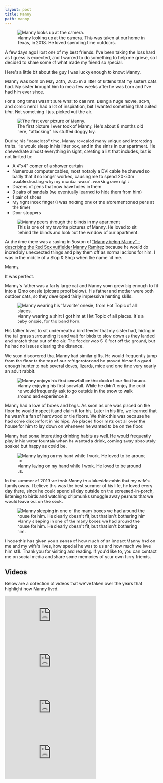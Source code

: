 ```yaml
---
layout: post
title: Manny
path: manny
---
```


<figure>
    <img class="alignnone size-full wp-image-144" src="/heroes/manny.jpg" alt="Manny looks up at the camera." />
    <figcaption>
        Manny looking up at the camera. This was taken at our home in Texas, in 2018. He loved spending time outdoors.
    </figcaption>
</figure>

A few days ago I lost one of my best friends. I've been taking the loss hard as I guess is expected, and I wanted to do something to help me grieve, so I decided to share some of what made my friend so special.

Here's a little bit about the guy I was lucky enough to know: Manny.

Manny was born on May 24th, 2005 in a litter of kittens that my sisters cats had. My sister brought him to me a few weeks after he was born and I've had him ever since.

For a long time I wasn't sure what to call him. Being a huge movie, sci-fi, and comic nerd I had a lot of inspiration, but I wanted something that suited _him_. Not something I just picked out the air. 
<figure>
    <img src="/manny/P1010001.jpg" alt="The first ever picture of Manny." />
    <figcaption>
        The first picture I ever took of Manny. He's about 8 months old here, "attacking" his stuffed doggy toy.
    </figcaption>
</figure>

During his "nameless" time, Manny revealed many unique and interesting traits. He would sleep in his litter box, and in the sinks in our apartment. He chewed/ate almost everything in sight, creating a list that includes, but is not limited to:

- A 4"x4" corner of a shower curtain
- Numerous computer cables, most notably a DVI cable he chewed so badly that it no longer worked, causing me to spend 20-30m troubleshooting why my monitor wasn't working one night
- Dozens of pens that now have holes in them
- 3 pairs of sandals (we eventually learned to hide them from him)
- 1 pair of shoes
- My right index finger (I was holding one of the aforementioned pens at the time)
- Door stoppers

<figure>
    <img src="/manny/DSC00321.jpg" alt="Manny peers through the blinds in my apartment" />
    <figcaption>
        This is one of my favorite pictures of Manny. He loved to sit behind the blinds and look out the window of our apartment.
    </figcaption>
</figure>

At the time there was a saying in Boston of ["Manny being Manny" - describing the Red Sox outfielder Manny Ramirez](https://www.espn.com/espnmag/story?id=3644816) because he would do incredibly unexpected things and play them off as normal actions for him. I was in the middle of a Stop & Shop when the name hit me.

Manny.

It was perfect.

Manny's father was a fairly large cat and Manny soon grew big enough to fit into a 12mo onesie (picture proof below). His father and mother were both outdoor cats, so they developed fairly impressive hunting skills. 

<figure>
    <img src="/manny/DSC00727.jpg" alt="Manny wearing his 'favorite' onesie, from Hot Topic of all places." />
    <figcaption>
        Manny wearing a shirt I got him at Hot Topic of all places. It's a baby onesie, for the band Korn.
    </figcaption>
</figure>

His father loved to sit underneath a bird feeder that my sister had, hiding in the tall grass surrounding it and wait for birds to slow down as they landed and snatch them out of the air. The feeder was 5-6 feet off the ground, but he had no issues clearing the distance.

We soon discovered that Manny had similar gifts. He would frequently jump from the floor to the top of our refrigerator and he proved himself a good enough hunter to nab several doves, lizards, mice and one time very nearly an adult rabbit.

<figure>
    <img src="/manny/IMG_2186.jpg" alt="Manny enjoys his first snowfall on the deck of our first house." />
    <figcaption>
        Manny enjoying his first snowfall. While he didn't enjoy the cold he would frequently ask to go outside in the snow to walk around and experience it.
    </figcaption>
</figure>

Manny had a love of boxes and bags. As soon as one was placed on the floor he would inspect it and claim it for his. Later in his life, we learned that he wasn't a fan of hardwood or tile floors. We think this was because he had some discomfort in his hips. We placed floor mats out all over the house for him to lay down on whenever he wanted to be on the floor.

Manny had some interesting drinking habits as well. He would frequently play in his water fountain when he wanted a drink, coming away absolutely soaked but happy as could be.

<figure>
    <img src="/manny/IMG_0009.jpg" alt="Manny laying on my hand while I work. He loved to be around us." />
    <figcaption>
        Manny laying on my hand while I work. He loved to be around us.
    </figcaption>
</figure>

In the summer of 2019 we took Manny to a lakeside cabin that my wife's family owns. I believe this was the best summer of his life, he loved every day there, since he could spend all day outside on the screened-in-porch, listening to birds and watching chipmunks smuggle away peanuts that we would leave out on the deck.

<figure>
    <img src="/manny/IMG_0122.jpg" alt="Manny sleeping in one of the many boxes we had around the house for him. He clearly doesn't fit, but that isn't bothering him" />
    <figcaption>
        Manny sleeping in one of the many boxes we had around the house for him. He clearly doesn't fit, but that isn't bothering him.
    </figcaption>
</figure>

I hope this has given you a sense of how much of an impact Manny had on me and my wife's lives, how special he was to us and how much we love him still. Thank you for visiting and reading. If you'd like to, you can contact me on social media and share some memories of your own furry friends.

<h2>Videos</h2>
<p>
    Below are a collection of videos that we've taken over the years that highlight how Manny lived.
</p>

<div class="grid grid-cols-1 md:grid-cols-3 md:gap-4">
    <div>
        <iframe class="inset-0 w-full h-full" src="https://www.youtube.com/embed/iXokef2Pdz0" frameborder="0" allow="accelerometer; autoplay; clipboard-write; encrypted-media; gyroscope; picture-in-picture" allowfullscreen></iframe>
    </div>
    <div>
        <iframe class="inset-0 w-full h-full" src="https://www.youtube.com/embed/cW6_ZYcZbzo" frameborder="0" allow="accelerometer; autoplay; clipboard-write; encrypted-media; gyroscope; picture-in-picture" allowfullscreen></iframe>
    </div>
    <div>
        <iframe class="inset-0 w-full h-full" src="https://www.youtube.com/embed/Sj_JLyKDQqE" frameborder="0" allow="accelerometer; autoplay; clipboard-write; encrypted-media; gyroscope; picture-in-picture" allowfullscreen></iframe>
    </div>
    <div>
        <iframe class="inset-0 w-full h-full" src="https://www.youtube.com/embed/1gvk513vDNg" frameborder="0" allow="accelerometer; autoplay; clipboard-write; encrypted-media; gyroscope; picture-in-picture" allowfullscreen></iframe>
    </div>
</div>
